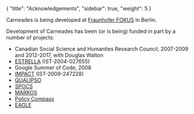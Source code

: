 {
  "title": "Acknowledgements",
  "sidebar": true,
  "weight": 5
}

Carneades is being developed at [Fraunhofer FOKUS](http://www.fokus.fraunhofer.de)  in Berlin.

Development of Carneades has been (or is being) funded in part by a
number of projects:

-   Canadian Social Science and Humanties Research Council, 2007-2009
    and 2012-2017, with Douglas Walton
-   [ESTRELLA](http://www.estrellaproject.org/index.php)
    (IST-2004-027655)
-   Google Summer of Code, 2008
-   [IMPACT](http://www.policy-impact.eu) (IST-2009-247228)
-   [QUALIPSO](http://cordis.europa.eu/documents/documentlibrary/101903861EN6.pdf)
-   [SPOCS](http://www.eu-spocs.eu/)
-   [MARKOS](http://www.markosproject.eu)
-   [Policy Compass](http://policycompass.eu/the-project/)
-   [EAGLE](http://www.eagle-learning.eu/)
